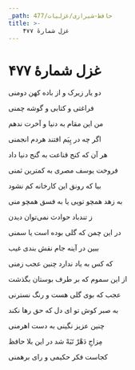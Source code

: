 ```yaml
---
_path: حافظ-شیرازی/غزلیات/477
title: >-
    غزل شمارهٔ ۴۷۷
---
```

# غزل شمارهٔ ۴۷۷

<div class="b" id="bn1"><div class="m1"><p>دو یار زیرک و از باده کهن دومنی</p></div>
<div class="m2"><p>فراغتی و کتابی و گوشه چمنی</p></div></div>
<div class="b" id="bn2"><div class="m1"><p>من این مقام به دنیا و آخرت ندهم</p></div>
<div class="m2"><p>اگر چه در پِیَم افتند هردم انجمنی</p></div></div>
<div class="b" id="bn3"><div class="m1"><p>هر آن که کنج قناعت به گنج دنیا داد</p></div>
<div class="m2"><p>فروخت یوسف مصری به کمترین ثمنی</p></div></div>
<div class="b" id="bn4"><div class="m1"><p>بیا که رونق این کارخانه کم نشود</p></div>
<div class="m2"><p>به زهد همچو تویی یا به فسق همچو منی</p></div></div>
<div class="b" id="bn5"><div class="m1"><p>ز تندباد حوادث نمی‌توان دیدن</p></div>
<div class="m2"><p>در این چمن که گلی بوده است یا سمنی</p></div></div>
<div class="b" id="bn6"><div class="m1"><p>ببین در آینه جام نقش بندی غیب</p></div>
<div class="m2"><p>که کس به یاد ندارد چنین عجب زمنی</p></div></div>
<div class="b" id="bn7"><div class="m1"><p>از این سموم که بر طرف بوستان بگذشت</p></div>
<div class="m2"><p>عجب که بوی گلی هست و رنگ نسترنی</p></div></div>
<div class="b" id="bn8"><div class="m1"><p>به صبر کوش تو ای دل که حق رها نکند</p></div>
<div class="m2"><p>چنین عزیز نگینی به دست اهرمنی</p></div></div>
<div class="b" id="bn9"><div class="m1"><p>مِزاجِ دَهْرْ تَبَهْ شد در این بلا حافظ</p></div>
<div class="m2"><p>کجاست فکر حکیمی و رای برهمنی</p></div></div>
